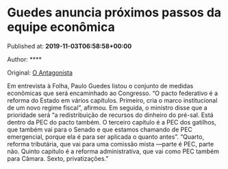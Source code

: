 
# Guedes anuncia próximos passos da equipe econômica

Published at: **2019-11-03T06:58:58+00:00**

Author: ****

Original: [O Antagonista](https://www.oantagonista.com/brasil/guedes-anuncia-proximos-passos-da-equipe-economica/)

Em entrevista à Folha, Paulo Guedes listou o conjunto de medidas econômicas que será encaminhado ao Congresso.
“O pacto federativo é a reforma do Estado em vários capítulos. Primeiro, cria o marco institucional de um novo regime fiscal”, afirmou.
Em seguida, o ministro disse que a prioridade será “a redistribuição de recursos do dinheiro do pré-sal. Está dentro da PEC do pacto também. O terceiro capítulo é a PEC dos gatilhos, que também vai para o Senado e que estamos chamando de PEC emergencial, porque ela é para ser aplicada o quanto antes”.
“Quarto, reforma tributária, que vai para uma comissão mista —parte é PEC, parte não. Quinto capítulo é a reforma administrativa, que vai como PEC também para Câmara. Sexto, privatizações.”
